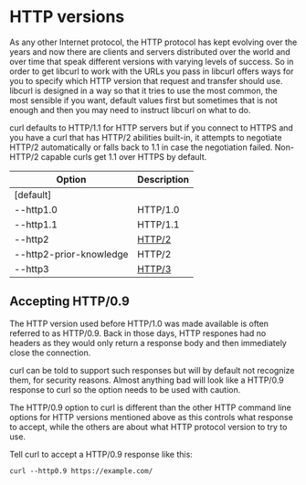 # HTTP versions

As any other Internet protocol, the HTTP protocol has kept evolving over the
years and now there are clients and servers distributed over the world and
over time that speak different versions with varying levels of success. So in
order to get libcurl to work with the URLs you pass in libcurl offers ways for
you to specify which HTTP version that request and transfer should
use. libcurl is designed in a way so that it tries to use the most common, the
most sensible if you want, default values first but sometimes that is not
enough and then you may need to instruct libcurl on what to do.

curl defaults to HTTP/1.1 for HTTP servers but if you connect to HTTPS and you
have a curl that has HTTP/2 abilities built-in, it attempts to negotiate
HTTP/2 automatically or falls back to 1.1 in case the negotiation failed.
Non-HTTP/2 capable curls get 1.1 over HTTPS by default.

| Option                              | Description |
|-------------------------------------|-------------|
| [default]                           |
| --http1.0                           | HTTP/1.0
| --http1.1                           | HTTP/1.1
| --http2                             | [HTTP/2](http-http2.md)
| --http2-prior-knowledge             | HTTP/2
| --http3                             | [HTTP/3](http-http3.md)

## Accepting HTTP/0.9

The HTTP version used before HTTP/1.0 was made available is often referred to
as HTTP/0.9. Back in those days, HTTP respones had no headers as they would
only return a response body and then immediately close the connection.

curl can be told to support such responses but will by default not recognize
them, for security reasons. Almost anything bad will look like a HTTP/0.9
response to curl so the option needs to be used with caution.

The HTTP/0.9 option to curl is different than the other HTTP command line
options for HTTP versions mentioned above as this controls what response to
accept, while the others are about what HTTP protocol version to try to use.

Tell curl to accept a HTTP/0.9 response like this:

    curl --http0.9 https://example.com/
